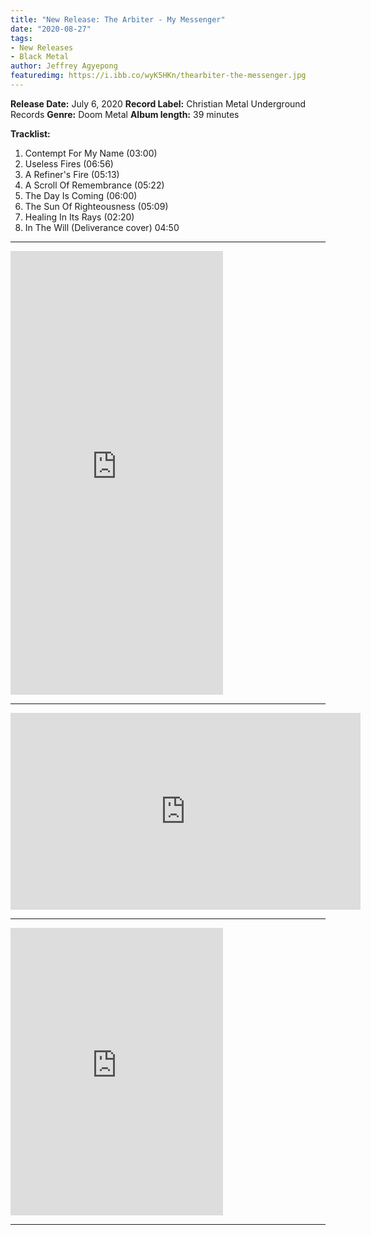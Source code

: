 ```yaml
---
title: "New Release: The Arbiter - My Messenger"
date: "2020-08-27"
tags:
- New Releases
- Black Metal
author: Jeffrey Agyepong
featuredimg: https://i.ibb.co/wyK5HKn/thearbiter-the-messenger.jpg
---
```


**Release Date:** July 6, 2020 
**Record Label:** Christian Metal Underground Records
**Genre:** Doom Metal 
**Album length:** 39 minutes

**Tracklist:**

1. Contempt For My Name (03:00) 
2. Useless Fires (06:56) 
3. A Refiner's Fire (05:13) 
4. A Scroll Of Remembrance (05:22) 
5. The Day Is Coming (06:00) 
6. The Sun Of Righteousness (05:09) 
7. Healing In Its Rays (02:20) 
8. In The Will (Deliverance cover) 04:50

* * *
<iframe style="border: 0; width: 340px; height: 710px;" src="https://bandcamp.com/EmbeddedPlayer/album=1397785589/size=large/bgcol=ffffff/linkcol=0687f5/transparent=true/" seamless><a href="https://visionofgodrecords.bandcamp.com/album/my-messenger">My Messenger by The Arbiter</a></iframe>

* * *

<div class="video-container"><iframe src="https://www.youtube.com/embed/rZxmekJbPZY" width="560" height="315" frameborder="0"></iframe></div>

* * *

<iframe style="border: 0; width: 340px; height: 460px;" src="https://bandcamp.com/EmbeddedPlayer/album=3171474175/size=large/bgcol=ffffff/linkcol=0687f5/tracklist=false/transparent=true/" seamless><a href="https://abran.bandcamp.com/album/my-messenger">My Messenger by the Arbiter</a></iframe>

* * *
